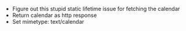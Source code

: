 - Figure out this stupid static lifetime issue for fetching the calendar
- Return calendar as http response
- Set mimetype: text/calendar
